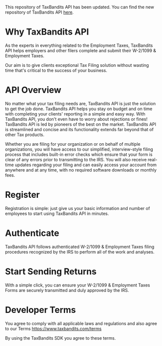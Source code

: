This repository of TaxBandits API has been updated. You can find the new repository of TaxBandits API [here](https://github.com/TaxBandits).
# Why TaxBandits API

As the experts in everything related to the Employment Taxes, TaxBandits API helps employers and other filers complete and submit their W-2/1099 & Employment Taxes.

Our aim is to give clients exceptional Tax Filing solution without wasting time that's critical to the success of your business.

# API Overview

No matter what your tax filing needs are, TaxBandits API is just the solution to get the job done. TaxBandits API helps you stay on budget and on time with completing your clients' reporting in a simple and easy way. With TaxBandits API, you don't even have to worry about rejections or fines! TaxBandits API is led by pioneers of the best on the market. TaxBandits API is streamlined and concise and its functionality extends far beyond that of other Tax products.

Whether you are filing for your organization or on behalf of multiple organizations, you will have access to our simplified, interview-style filing process that includes built-in error checks which ensure that your form is clear of any errors prior to transmitting to the IRS. You will also receive real-time updates regarding your filing and can easily access your account from anywhere and at any time, with no required software downloads or monthly fees.

# Register
Registration is simple: just give us your basic information and number of employees to start using TaxBandits API in minutes.

# Authenticate
TaxBandits API follows authenticated W-2/1099 & Employment Taxes filing procedures recognized by the IRS to perform all of the work and analyses.

# Start Sending Returns
With a simple click, you can ensure your W-2/1099 & Employment Taxes Forms are securely transmitted and duly approved by the IRS.

# Developer Terms

You agree to comply with all applicable laws and regulations and also agree to our Terms https://www.taxbandits.com/terms

By using the TaxBandits SDK you agree to these terms.
